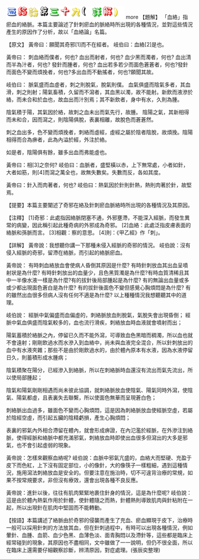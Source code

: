 


![39_血絡論第三十九(詳解).gif](images/4a54114fd8b85.gif)
 more 
【題解】
「血絡」指瘀血的絡脈。本篇主要論述了針刺瘀血的脈絡時所出現的各種情況，並對這些情況產生的原因作了分析，故以「血絡論」名篇。


【原文】
黃帝曰：願聞其奇邪[1]而不在經者。
岐伯曰：血絡[2]是也。


黃帝曰：
刺血絡而僕者，何也?
血出而射者，何也?
血少黑而濁者，何也?
血出清而半為汁者，何也?
發針而腫者，何也?
血出若多若少而面色蒼蒼者，何也?發針而面色不變而煩挽者，何也?多出血而不動搖者，何也?願聞其故。


岐伯曰：
脈氣盛而血虛者，刺之則脫氣，脫氣則僕。
血氣俱盛而陰氣多者，其血滑，刺之則射；陽氣畜積，久留而不瀉者，其血黑以濁，故不能射。新飲而液滲於絡，而未合和於血也，故血出而汁別焉；其不新飲者，身中有水，久則為腫。


陰氣積于陽，其氣因於絡，故刺之血未出而氣先行，故腫。
陰陽之氣，其新相得而未和合，因而瀉之，則陰陽俱脫，表裏相離，故脫色而蒼蒼然。


刺之血出多，色不變而煩挽者，刺絡而虛經，虛經之屬於陰者陰脫，故煩挽。陰陽相得而合為痹者，此為內溢於經，外注於絡。


如是者，陰陽俱有餘，雖多出血而弗能虛也。


黃帝曰：相[3]之奈何?
岐伯曰：血脈者，盛堅橫以赤，上下無常處，小者如針，大者如筋，則[4]而瀉之萬全也，故無失數矣。失數而反，各如其度。


黃帝曰：針入而肉著者，何也?
岐伯曰：熱氣因於針則針熱，熱則肉著於針，故堅焉。


【提要】本篇主要闡述了奇邪在絡及針刺瘀血脈絡時所出現的各種情況及其原因。


【注釋】
[1]奇邪：此處指因絡脈閉塞不通，外邪壅滯，不能深入經脈，而發生異常的病變，因此稱引起此種奇病的外邪成為奇邪。
[2]血絡：此處泛指皮膚表面的絡脈和孫脈而言。
[3]相觀：察的意思。
[4]則：《甲乙經》作「刺」。


【詳解】
黃帝說：我想聽你講一下那種未侵入經脈的奇邪的情況。
岐伯說：沒有侵入經脈的奇邪，留滯在絡脈，而引起的絡脈瘀血。


黃帝說：
有時刺血絡放血會使病人昏倒其原因是什麼?
有時針刺放血其出血呈噴射狀是為什麼?
有時針刺放出的血量少，且色黑質濁是為什麼?有時血質清稀且其中一半像水液一樣是為什麼?有的拔針後局部腫起是為什麼?
有的無論出血量或多或少都出現面色蒼白是為什麼?
有的拔針後面色不變但感覺心胸煩悶是為什麼?
有的雖然出血很多但病人沒有任何不適是為什麼?
以上種種情況我想聽聽其中的道理。


岐伯說：
經脈中氣偏盛而血偏虛的，刺絡脈放血則脫氣，氣脫失會出現昏倒；
經脈中氣血俱盛而陰氣較多的，血也流行滑疾，刺絡放血時血液就會噴射而出；


陽氣蓄積於絡脈之內，停留已久而不能外瀉，可導致血色黑暗而稠濁，所以血也就不會遠射；剛剛飲過水而水滲入到血絡中，尚未與血液完全混合，所以針刺放出的血中有水液夾雜；那些不是由於剛飲過水的，由於體內原本有水液，因為水液停留日久，則蓄積形成水腫病；


陰氣積聚在陽分，已經滲入到絡脈，所以在刺絡脈時血還沒有流出而氣先流出，所以使局部腫起；


陰氣和陽氣剛剛相遇而尚未彼此協調，就刺絡脈放血使陰氣、陽氣同時外瀉，使陰氣、陽氣都虛，且表裏失去聯繫，所以使面色無華而呈現蒼白色；


刺絡脈出血過多，雖面色不變而心胸煩悶，這是因為刺絡脈放血使經脈空虛，若屬於陰經空虛，而引起五臟的陰精虧損，產生心胸煩悶；


表裏的邪氣內外相合滯留在體內，就會形成痹證，在內氾濫於經脈，在外滲注到絡脈，使得經脈和絡脈中都充滿邪氣，刺絡放血時即使出血很多但瀉出的大多是邪氣，也不會引起虛弱的現象。


黃帝說：怎樣來觀察血絡呢?
岐伯說：血脈中邪氣亢盛的，血絡大而堅硬、充盈于皮下而色紅，上下沒有固定部位，小的像針，大的像筷子一樣粗細，遇到這種情況，施用瀉法刺絡放血是安全的。但要注意在施治時，切不可違背治療的常規，如果不按常規要求，非但沒有療效，還會出現各種不良反應。


黃帝說：進針以後，往往有肌肉緊緊地裹住針身的情況，這是為什麼呢?
岐伯說：這是由於體內熱氣作用於針體，使針體隨之而熱，針體熱則導致肌肉與針粘附在一起，所以出現針在肌肉中堅固而不能轉動。


【按語】本篇講述了絡脈由於奇邪的侵襲而產生了充血、瘀血顯現于皮下，治療時一般可以採用針刺的方法放其血，但在針刺過程中，有時可以出現各種情況，例如暈針、血腫、血箭、血少色黑、血薄色淡、面青胸悶以及滯針等，這些都是臨床上經常碰到的現象，其原因也不盡相同，文中雖做了一一說明，但仍不很全面，所以在臨床上還需要仔細觀察診斷，辨清原因，對症處理。(張辰奕整理)
